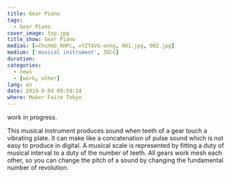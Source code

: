 ```yaml
---
title: Gear Piano
tags:
  - Gear Piano
cover_image: top.jpg
title_show: Gear Piano
medias: [=ChoXmb_RHPc, =YZTXVG-onng, 001.jpg, 002.jpg]
medium: ['musical instrument', 3DCG]
duration:
categories:
  - news
  - [work, other]
lang: en
date: 2019-8-04 09:59:14
where: Maker Faire Tokyo
---
```

work in progress.

This musical instrument produces sound when teeth of a gear touch a vibrating plate. It can make like a concatenation of pulse sound which is not easy to produce in digital. A musical scale is represented by fitting a duty of musical interval to a duty of the number of teeth. All gears work mesh each other, so you can change the pitch of a sound by changing the fundamental number of revolution.  

<!--
# Tag Plugins
## Image
{% img [class names] /path/to/image [width] [height] "title text 'alt text'" %}

## Link
{% link text url [external] [title] %}

## YouTube
{% youtube video_id %}

## Vimeo
{% vimeo video_id [width] [height] %}

<!-- more -->

